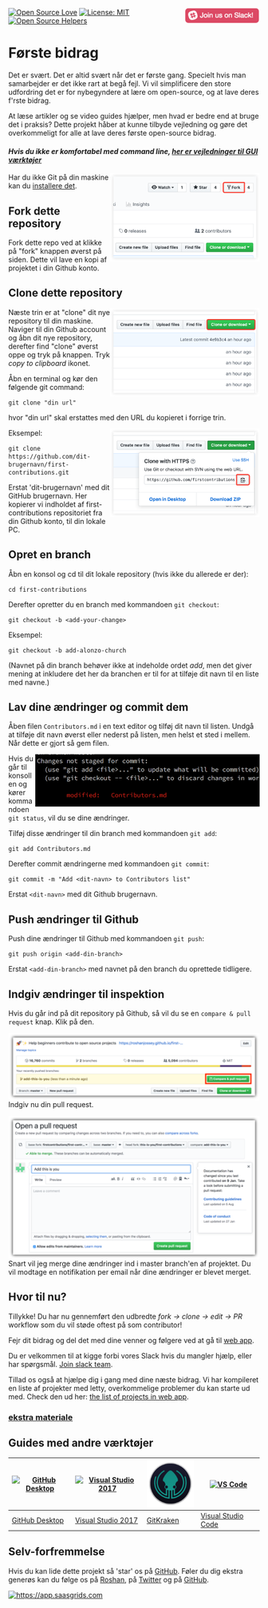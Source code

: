 [![Open Source Love](https://badges.frapsoft.com/os/v1/open-source.svg?v=103)](https://github.com/ellerbrock/open-source-badges/)
[<img align="right" width="150" src="../assets/join-slack-team.png">](https://join.slack.com/t/firstcontributors/shared_invite/enQtMzE1MTYwNzI3ODQ0LTZiMDA2OGI2NTYyNjM1MTFiNTc4YTRhZTg4OWZjMzA0ZWZmY2UxYzVkMzI1ZmVmOWI4ODdkZWQwNTM2NDVmNjY)
[![License: MIT](https://img.shields.io/badge/License-MIT-green.svg)](https://opensource.org/licenses/MIT)
[![Open Source Helpers](https://www.codetriage.com/roshanjossey/first-contributions/badges/users.svg)](https://www.codetriage.com/roshanjossey/first-contributions)


# Første bidrag

Det er svært. Det er altid svært når det er første gang. Specielt hvis man samarbejder er det ikke rart at begå fejl. Vi vil simplificere den store udfordring det er for nybegyndere at lære om open-source, og at lave deres f'rste bidrag.

At læse artikler og se video guides hjælper, men hvad er bedre end at bruge det i praksis? Dette projekt håber at kunne tilbyde vejledning og gøre det overkommeligt for alle at lave deres første open-source bidrag.

#### *Hvis du ikke er komfortabel med command line, [her er vejledninger til GUI værktøjer]( #tutorials-using-other-tools )*


<img align="right" width="300" src="../assets/fork.png" alt="fork this repository" />

Har du ikke Git på din maskine kan du [installere det]( https://help.github.com/articles/set-up-git/).

## Fork dette repository

Fork dette repo ved at klikke på "fork" knappen øverst på siden.
Dette vil lave en kopi af projektet i din Github konto.

## Clone dette repository

<img align="right" width="300" src="../assets/clone.png" alt="clone this repository" />

Næste trin er at "clone" dit nye repository til din maskine. Naviger til din Github account og åbn dit nye repository, derefter find "clone" øverst oppe og tryk på knappen. Tryk *copy to clipboard* ikonet.

Åbn en terminal og kør den følgende git command:

```
git clone "din url"
```

hvor "din url" skal erstattes med den URL du kopieret i forrige trin.

<img align="right" width="300" src="../assets/copy-to-clipboard.png" alt="copy URL to clipboard" />

Eksempel:
```
git clone https://github.com/dit-brugernavn/first-contributions.git
```
Erstat 'dit-brugernavn' med dit GitHub brugernavn. Her kopierer vi indholdet af first-contributions repositoriet fra din Github konto, til din lokale PC.

## Opret en branch

Åbn en konsol og cd til dit lokale repository (hvis ikke du allerede er der):

```
cd first-contributions
```
Derefter opretter du en branch med kommandoen `git checkout`:
```
git checkout -b <add-your-change>
```

Eksempel:
```
git checkout -b add-alonzo-church
```
(Navnet på din branch behøver ikke at indeholde ordet *add*, men det giver mening at inkludere det her da branchen er til for at tilføje dit navn til en liste med navne.)

## Lav dine ændringer og commit dem

Åben filen `Contributors.md` i en text editor og tilføj dit navn til listen. Undgå at tilføje dit navn øverst eller nederst på listen, men helst et sted i mellem. Når dette er gjort så gem filen.

<img align="right" width="450" src="../assets/git-status.png" alt="git status" />


Hvis du går til konsollen og kører kommandoen `git status`, vil du se dine ændringer.


Tilføj disse ændringer til din branch med kommandoen `git add`:
```
git add Contributors.md
```

Derefter commit ændringerne med kommandoen `git commit`:
```
git commit -m "Add <dit-navn> to Contributors list"
```
Erstat `<dit-navn>` med dit Github brugernavn.

## Push ændringer til Github

Push dine ændringer til Github med kommandoen `git push`:
```
git push origin <add-din-branch>
```
Erstat `<add-din-branch>` med navnet på den branch du oprettede tidligere.

## Indgiv ændringer til inspektion

Hvis du går ind på dit repository på Github, så vil du se en `compare & pull request` knap. Klik på den.

<img style="float: right;" src="../assets/compare-and-pull.png" alt="create a pull request" />

Indgiv nu din pull request.

<img style="float: right;" src="../assets/submit-pull-request.png" alt="submit pull request" />

Snart vil jeg merge dine ændringer ind i master branch'en af projektet. Du vil modtage en notifikation per email når dine ændringer er blevet merget.

## Hvor til nu?

Tillykke! Du har nu gennemført den udbredte _fork -> clone -> edit -> PR_ workflow som du vil støde oftest på som contributor!

Fejr dit bidrag og del det med dine venner og følgere ved at gå til [web app](https://roshanjossey.github.io/first-contributions/#social-share).

Du er velkommen til at kigge forbi vores Slack hvis du mangler hjælp, eller har spørgsmål. [Join slack team](https://join.slack.com/t/firstcontributors/shared_invite/enQtMzE1MTYwNzI3ODQ0LTZiMDA2OGI2NTYyNjM1MTFiNTc4YTRhZTg4OWZjMzA0ZWZmY2UxYzVkMzI1ZmVmOWI4ODdkZWQwNTM2NDVmNjY).

Tillad os også at hjælpe dig i gang med dine næste bidrag. Vi har kompileret en liste af projekter med letty, overkommelige problemer du kan starte ud med. Check den ud her: [the list of projects in web app](https://roshanjossey.github.io/first-contributions/#project-list).

### [ekstra materiale](../additional-material/git_workflow_scenarios/additional-material.md)


## Guides med andre værktøjer

|<a href="../github-desktop-tutorial.md"><img alt="GitHub Desktop" src="https://desktop.github.com/images/desktop-icon.svg" width="100"></a>|<a href="../github-windows-vs2017-tutorial.md"><img alt="Visual Studio 2017" src="https://upload.wikimedia.org/wikipedia/commons/thumb/c/cd/Visual_Studio_2017_Logo.svg/800px-Visual_Studio_2017_Logo.svg.png" width="95px"></a>|<a href="../gitkraken-tutorial.md"><img alt="GitKraken" src="../assets/gk-icon.png" width="100"></a>|<a href="../github-windows-vs-code-tutorial.md"><img alt="VS Code" src="https://upload.wikimedia.org/wikipedia/commons/2/2d/Visual_Studio_Code_1.18_icon.svg" width=100></a>|
|---|---|---|---|
|[GitHub Desktop](../github-desktop-tutorial.md)|[Visual Studio 2017](../github-windows-vs2017-tutorial.md)|[GitKraken](../gitkraken-tutorial.md)|[Visual Studio Code](../github-windows-vs-code-tutorial.md)|

## Selv-forfremmelse

Hvis du kan lide dette projekt så 'star' os på [GitHub](https://github.com/Roshanjossey/first-contributions).
Føler du dig ekstra generøs kan du følge os på [Roshan](https://roshanjossey.github.io/), på [Twitter](https://twitter.com/sudo__bangbang) og på [GitHub](https://github.com/roshanjossey).

<a href="http://saasgrids.com"> <img alt="https://app.saasgrids.com" src="https://github.com/firstcontributions/first-contributions/raw/master/assets/saasgrids-banner.png" width="500"></a>

